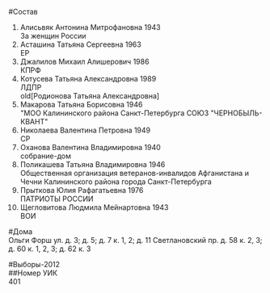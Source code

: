 #Состав  
1. Алисьвяк Антонина Митрофановна 1943  
    За женщин России  
2. Асташина Татьяна Сергеевна 1963  
    ЕР  
3. Джалилов Михаил Алишерович 1986  
    КПРФ  
4. Котусева Татьяна Александровна 1989  
    ЛДПР  
    old[Родионова Татьяна Александровна]  
5. Макарова Татьяна Борисовна 1946  
    "МОО Калининского района Санкт-Петербурга СОЮЗ "ЧЕРНОБЫЛЬ- КВАНТ"  
6. Николаева Валентина Петровна 1949  
    СР  
7. Оханова Валентина Владимировна 1940  
    собрание-дом  
8. Поликашева Татьяна Владимировна 1946  
    Общественная организация ветеранов-инвалидов Афганистана и Чечни Калининского района города Санкт-Петербурга  
9. Прыткова Юлия Рафагатьевна 1976  
    ПАТРИОТЫ РОССИИ  
10. Щегловитова Людмила Мейнартовна 1943  
    ВОИ  
  
#Дома  
Ольги Форш ул. д. 3; д. 5; д. 7 к. 1, 2; д. 11 Светлановский пр. д. 58 к. 2, 3; д. 60 к. 1, 2, 3; д. 62 к. 3  
  
#Выборы-2012  
##Номер УИК  
401  
